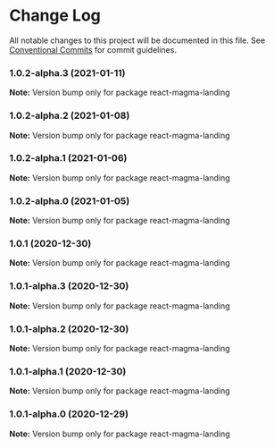 # Change Log

All notable changes to this project will be documented in this file.
See [Conventional Commits](https://conventionalcommits.org) for commit guidelines.

### 1.0.2-alpha.3 (2021-01-11)

**Note:** Version bump only for package react-magma-landing





### 1.0.2-alpha.2 (2021-01-08)

**Note:** Version bump only for package react-magma-landing





### 1.0.2-alpha.1 (2021-01-06)

**Note:** Version bump only for package react-magma-landing





### 1.0.2-alpha.0 (2021-01-05)

**Note:** Version bump only for package react-magma-landing





### 1.0.1 (2020-12-30)

**Note:** Version bump only for package react-magma-landing





### 1.0.1-alpha.3 (2020-12-30)

**Note:** Version bump only for package react-magma-landing





### 1.0.1-alpha.2 (2020-12-30)

**Note:** Version bump only for package react-magma-landing





### 1.0.1-alpha.1 (2020-12-30)

**Note:** Version bump only for package react-magma-landing





### 1.0.1-alpha.0 (2020-12-29)

**Note:** Version bump only for package react-magma-landing
